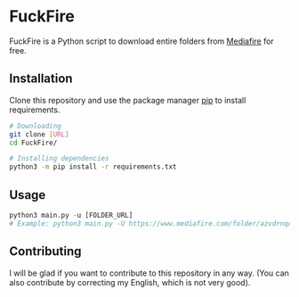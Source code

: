 
# FuckFire

FuckFire is a Python script to download entire folders from [Mediafire](https://www.mediafire.com) for free.

## Installation

Clone this repository and use the package manager [pip](https://pip.pypa.io/en/stable/) to install requirements.

```bash
# Downloading
git clone [URL]
cd FuckFire/

# Installing dependencies
python3 -m pip install -r requirements.txt

```

## Usage

```python
python3 main.py -u [FOLDER_URL]
# Example: python3 main.py -U https://www.mediafire.com/folder/azvdrnqccpybs/test01/

```

## Contributing

I will be glad if you want to contribute to this repository in any way.
(You can also contribute by correcting my English, which is not very good).